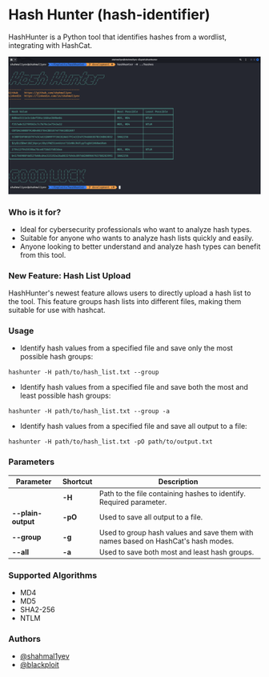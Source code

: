 # Hash Hunter (hash-identifier)

HashHunter is a Python tool that identifies hashes from a wordlist, integrating with HashCat.

![img_1.png](build/hashhunter/img.png)

### Who is it for?

- Ideal for cybersecurity professionals who want to analyze hash types.
- Suitable for anyone who wants to analyze hash lists quickly and easily.
- Anyone looking to better understand and analyze hash types can benefit from this tool.

### New Feature: Hash List Upload

HashHunter's newest feature allows users to directly upload a hash list to the tool. This feature groups hash lists into different files, making them suitable for use with hashcat.

### Usage

- Identify hash values from a specified file and save only the most possible hash groups:

```shell
hashunter -H path/to/hash_list.txt --group
```

- Identify hash values from a specified file and save both the most and least possible hash groups:

```shell
hashunter -H path/to/hash_list.txt --group -a
```

- Identify hash values from a specified file and save all output to a file:

```shell
hashunter -H path/to/hash_list.txt -pO path/to/output.txt
```

### Parameters

| Parameter          | Shortcut | Description                                                                       |
|--------------------|----------|-----------------------------------------------------------------------------------|
|                    | **-H**   | Path to the file containing hashes to identify. Required parameter.               |
| **--plain-output** | **-pO**  | Used to save all output to a file.                                                |
| **--group**        | **-g**   | Used to group hash values and save them with names based on HashCat's hash modes. |
| **--all**          | **-a**   | Used to save both most and least hash groups.                                     |

### Supported Algorithms

- MD4
- MD5
- SHA2-256
- NTLM

### Authors

- [@shahmal1yev](https://www.github.com/shahmal1yev)
- [@blackploit](https://www.github.com/blackploit)

